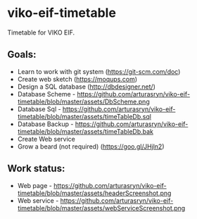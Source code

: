 # viko-eif-timetable
Timetable for VIKO EIF.
## Goals:
* Learn to work with git system (https://git-scm.com/doc)
* Create web sketch (https://moqups.com)
* Design a SQL database (http://dbdesigner.net/)
 * Database Scheme - https://github.com/arturasryn/viko-eif-timetable/blob/master/assets/DbScheme.png
 * Database Sql - https://github.com/arturasryn/viko-eif-timetable/blob/master/assets/timeTableDb.sql
 * Database Backup - https://github.com/arturasryn/viko-eif-timetable/blob/master/assets/timeTableDb.bak
* Create Web service
* Grow a beard (not required) (https://goo.gl/JHjln2)
## Work status:
* Web page - https://github.com/arturasryn/viko-eif-timetable/blob/master/assets/headerScreenshot.png
* Web service - https://github.com/arturasryn/viko-eif-timetable/blob/master/assets/webServiceScreenshot.png
